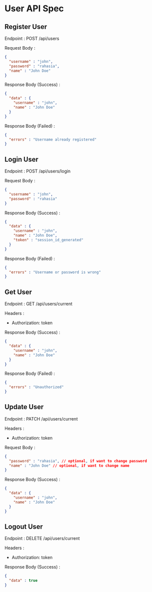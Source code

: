 # User API Spec

## Register User

Endpoint : POST /api/users

Request Body :

```json
{
  "username" : "john",
  "password" : "rahasia",
  "name" : "John Doe"
}
```

Response Body (Success) : 

```json
{
  "data" : {
    "username" : "john",
    "name" : "John Doe"
  }
}
```

Response Body (Failed) :

```json
{
  "errors" : "Username already registered"
}
```

## Login User

Endpoint : POST /api/users/login

Request Body :

```json
{
  "username" : "john",
  "password" : "rahasia"
}
```

Response Body (Success) :

```json
{
  "data" : {
    "username" : "john",
    "name" : "John Doe",
    "token" : "session_id_generated"
  }
}
```

Response Body (Failed) :

```json
{
  "errors" : "Username or password is wrong"
}
```

## Get User

Endpoint : GET /api/users/current

Headers :
- Authorization: token

Response Body (Success) :

```json
{
  "data" : {
    "username" : "john",
    "name" : "John Doe"
  }
}
```

Response Body (Failed) :

```json
{
  "errors" : "Unauthorized"
}
```

## Update User

Endpoint : PATCH /api/users/current

Headers :
- Authorization: token

Request Body :

```json
{
  "password" : "rahasia", // optional, if want to change password
  "name" : "John Doe" // optional, if want to change name
}
```

Response Body (Success) :

```json
{
  "data" : {
    "username" : "john",
    "name" : "John Doe"
  }
}
```

## Logout User

Endpoint : DELETE /api/users/current

Headers :
- Authorization: token

Response Body (Success) :

```json
{
  "data" : true
}
```